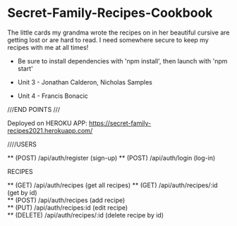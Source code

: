 # Secret-Family-Recipes-Cookbook
The little cards my grandma wrote the recipes on in her beautiful cursive are getting lost or are hard to read. I need somewhere secure to keep my recipes with me at all times!

* Be sure to install dependencies with 'npm install', then launch with 'npm start'

* Unit 3 - Jonathan Calderon, Nicholas Samples
* Unit 4 - Francis Bonacic




///END POINTS /// 

Deployed on HEROKU APP: https://secret-family-recipes2021.herokuapp.com/

////USERS

**   (POST) /api/auth/register (sign-up)
**   (POST) /api/auth/login    (log-in)

RECIPES

**   (GET) /api/auth/recipes (get all recipes)
**   (GET) /api/auth/recipes/:id (get by id)  
**   (POST) /api/auth/recipes (add recipe)  
**   (PUT) /api/auth/recipes:id (edit recipe)  
**   (DELETE) /api/auth/recipes/:id (delete recipe by id)

